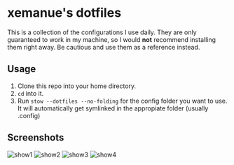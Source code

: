 # xemanue's dotfiles

This is a collection of the configurations I use daily. They are only guaranteed to work in my machine, so I would **not** recommend installing them right away. Be cautious and use them as a reference instead.

## Usage

1. Clone this repo into your home directory.
2. `cd` into it.
3. Run `stow --dotfiles --no-folding` for the config folder you want to use. It will automatically get symlinked in the appropiate folder (usually .config)

## Screenshots

![show1](https://github.com/user-attachments/assets/28f2f090-5211-4b4a-8a1b-cb40dd10739e)
![show2](https://github.com/user-attachments/assets/b89368c5-64b6-492b-803a-2660482d14ab)
![show3](https://github.com/user-attachments/assets/6097f87b-faf0-43ad-8532-a0cffa31447c)
![show4](https://github.com/user-attachments/assets/c4667f2f-125e-4fe4-ae1c-0592f9541a05)
